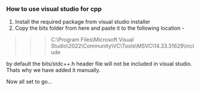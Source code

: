 ### How to use visual studio for cpp

1. Install the required package from visual studio installer
2. Copy the bits folder from here and paste it to the following location - 

>>>	C:\Program Files\Microsoft Visual Studio\2022\Community\VC\Tools\MSVC\14.33.31629\include

by default the bits/stdc++.h header file will not be included in visual studio.
Thats why we have added it manually.

Now all set to go...